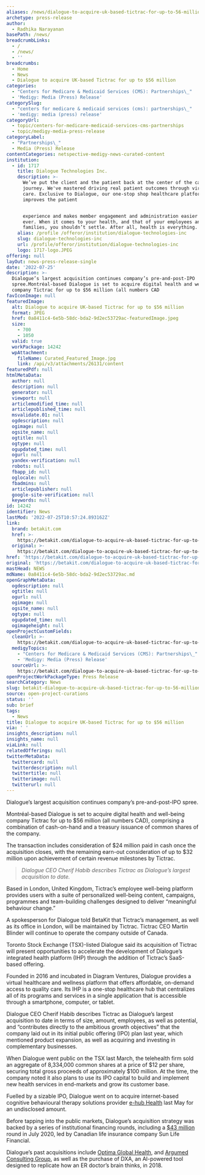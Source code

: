 ```yaml
---
aliases: /news/dialogue-to-acquire-uk-based-tictrac-for-up-to-56-million
archetype: press-release
author:
  - Radhika Narayanan
basePath: /news/
breadcrumbLinks:
  - /
  - /news/
  - ''
breadcrumbs:
  - Home
  - News
  - Dialogue to acquire UK-based Tictrac for up to $56 million
categories:
  - "Centers for Medicare & Medicaid Services (CMS): Partnerships\_"
  - 'Medigy: Media (Press) Release'
categorySlug:
  - "centers for medicare & medicaid services (cms): partnerships\_"
  - 'medigy: media (press) release'
categoryUrl:
  - topic/centers-for-medicare-medicaid-services-cms-partnerships
  - topic/medigy-media-press-release
categoryLabel:
  - "Partnerships\_"
  - Media (Press) Release
contentCategories: netspective-medigy-news-curated-content
institution:
  - id: 1717
    title: Dialogue Technologies Inc.
    description: >-
      We’ve put the client and the patient back at the center of the care
      journey. We've mastered driving real patient outcomes through virtual
      care. Exclusive to Dialogue, our one-stop shop healthcare platform
      improves the patient


      experience and makes member engagement and administration easier than
      ever. When it comes to your health, and that of your employees and their
      families, you shouldn’t settle. After all, health is everything.
    alias: /profile /offeror/institution/dialogue-technologies-inc
    slug: dialogue-technologies-inc
    url: /profile/offeror/institution/dialogue-technologies-inc
    logo: 1717-logo.JPEG
offering: null
layOut: news-press-release-single
date: '2022-07-25'
description: >-
  Dialogue’s largest acquisition continues company’s pre-and-post-IPO
  spree.Montréal-based Dialogue is set to acquire digital health and well-being
  company Tictrac for up to $56 million (all numbers CAD
favIconImage: null
featuredImage:
  alt: Dialogue to acquire UK-based Tictrac for up to $56 million
  format: JPEG
  href: 0a8411c4-6e5b-58dc-bda2-9d2ec53729ac-featuredImage.jpeg
  size:
    - 700
    - 1050
  valid: true
  workPackage: 14242
  wpAttachment:
    fileName: Curated_Featured_Image.jpg
    link: /api/v3/attachments/26131/content
featuredPdf: null
htmlMetaData:
  author: null
  description: null
  generator: null
  viewport: null
  articlemodified_time: null
  articlepublished_time: null
  msvalidate.01: null
  ogdescription: null
  ogimage: null
  ogsite_name: null
  ogtitle: null
  ogtype: null
  ogupdated_time: null
  ogurl: null
  yandex-verification: null
  robots: null
  fbapp_id: null
  oglocale: null
  fbadmins: null
  articlepublisher: null
  google-site-verification: null
  keywords: null
id: 14242
identifier: News
lastMod: '2022-07-25T10:57:24.893162Z'
link:
  brand: betakit.com
  href: >-
    https://betakit.com/dialogue-to-acquire-uk-based-tictrac-for-up-to-56-million/
  original: >-
    https://betakit.com/dialogue-to-acquire-uk-based-tictrac-for-up-to-56-million/
href: 'https://betakit.com/dialogue-to-acquire-uk-based-tictrac-for-up-to-56-million/'
original: 'https://betakit.com/dialogue-to-acquire-uk-based-tictrac-for-up-to-56-million/'
mastHead: NEWS
mdName: 0a8411c4-6e5b-58dc-bda2-9d2ec53729ac.md
openGraphMetaData:
  ogdescription: null
  ogtitle: null
  ogurl: null
  ogimage: null
  ogsite_name: null
  ogtype: null
  ogupdated_time: null
  ogimageheight: null
openProjectCustomFields:
  cleanUrl: >-
    https://betakit.com/dialogue-to-acquire-uk-based-tictrac-for-up-to-56-million/
  medigyTopics:
    - "Centers for Medicare & Medicaid Services (CMS): Partnerships\_"
    - 'Medigy: Media (Press) Release'
  sourceUrl: >-
    https://betakit.com/dialogue-to-acquire-uk-based-tictrac-for-up-to-56-million/
openProjectWorkPackageType: Press Release
searchCategory: News
slug: betakit-dialogue-to-acquire-uk-based-tictrac-for-up-to-56-million
source: open-project-curations
status: ''
sub: brief
tags:
  - News
title: Dialogue to acquire UK-based Tictrac for up to $56 million
via: ' '
insights_description: null
insights_name: null
viaLink: null
relatedOfferings: null
twitterMetaData:
  twittercard: null
  twitterdescription: null
  twittertitle: null
  twitterimage: null
  twitterurl: null
---
```

<p>Dialogue’s largest acquisition continues company’s pre-and-post-IPO spree.</p><p>Montréal-based Dialogue is set to acquire digital health and well-being company Tictrac for up to $56 million (all numbers CAD), comprising a combination of cash-on-hand and a treasury issuance of common shares of the company.</p><p>The transaction includes consideration of $24 million paid in cash once the acquisition closes, with the remaining earn-out consideration of up to $32 million upon achievement of certain revenue milestones by Tictrac.</p><blockquote><p><i>Dialogue CEO Cherif Habib describes Tictrac as Dialogue’s largest acquisition to date.</i></p></blockquote><p>Based in London, United Kingdom, Tictrac’s employee well-being platform provides users with a suite of personalized well-being content, campaigns, programmes and team-building challenges designed to deliver “meaningful behaviour change.”</p><p>A spokesperson for Dialogue told BetaKit that Tictrac’s management, as well as its office in London, will be maintained by Tictrac. Tictrac CEO Martin Blinder will continue to operate the company outside of Canada.</p><p>Toronto Stock Exchange (TSX)-listed Dialogue said its acquisition of Tictrac will present opportunities to accelerate the development of Dialogue’s integrated health platform (IHP) through the addition of Tictrac’s SaaS-based offering.</p><p>Founded in 2016 and incubated in Diagram Ventures, Dialogue provides a virtual healthcare and wellness platform that offers affordable, on-demand access to quality care. Its IHP is a one-stop healthcare hub that centralizes all of its programs and services in a single application that is accessible through a smartphone, computer, or tablet.</p><p>Dialogue CEO Cherif Habib describes Tictrac as Dialogue’s largest acquisition to date in terms of size, amount, employees, as well as potential, and “contributes directly to the ambitious growth objectives” that the company laid out in its initial public offering (IPO) plan last year, which mentioned product expansion, as well as acquiring and investing in complementary businesses.</p><p>When Dialogue went public on the TSX last March, the telehealth firm sold an aggregate of 8,334,000 common shares at a price of $12 per share, securing total gross proceeds of approximately $100 million. At the time, the company noted it also plans to use its IPO capital to build and implement new health services in end-markets and grow its customer base.</p><p>Fuelled by a sizable IPO, Dialogue went on to acquire internet-based cognitive behavioural therapy solutions provider <a href="https://betakit.com/dialogue-makes-acquisition-as-fellow-quebec-startup-foko-retail-bought-by-michigan-based-firm/">e-hub Health</a> last May for an undisclosed amount.</p><p>Before tapping into the public markets, Dialogue’s acquisition strategy was backed by a series of institutional financing rounds, including a <a href="https://betakit.com/sun-life-leads-43-million-round-of-financing-in-telehealth-startup-dialogue/">$43 million</a> round in July 2020, led by Canadian life insurance company Sun Life Financial.</p><p>Dialogue’s past acquisitions include <a href="https://betakit.com/dialogue-acquires-leading-canadian-employee-assistance-programs-provider-as-it-expands-offerings/">Optima Global Health</a>, and <a href="https://betakit.com/dialogue-evolves-product-with-the-acquisition-of-german-health-services-company/">Argumed Consulting Group</a>, as well as the purchase of DXA, an AI-powered tool designed to replicate how an ER doctor’s brain thinks, in 2018.</p><p>&nbsp;</p>